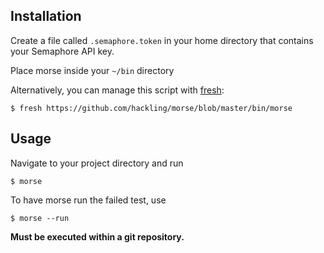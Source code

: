 ## Installation

Create a file called `.semaphore.token` in your home directory that
contains your Semaphore API key.

Place morse inside your `~/bin` directory

Alternatively, you can manage this script with [fresh](http://github.com/freshshell):

```
$ fresh https://github.com/hackling/morse/blob/master/bin/morse
```

## Usage

Navigate to your project directory and run

```
$ morse
```

To have morse run the failed test, use

```
$ morse --run
```

**Must be executed within a git repository.**
